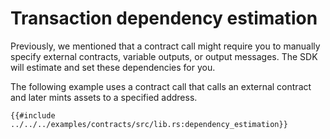 # Transaction dependency estimation

Previously, we mentioned that a contract call might require you to manually specify external contracts, variable outputs, or output messages. The SDK will estimate and set these dependencies for you.

The following example uses a contract call that calls an external contract and later mints assets to a specified address.

```rust,ignore
{{#include ../../../examples/contracts/src/lib.rs:dependency_estimation}}
```
